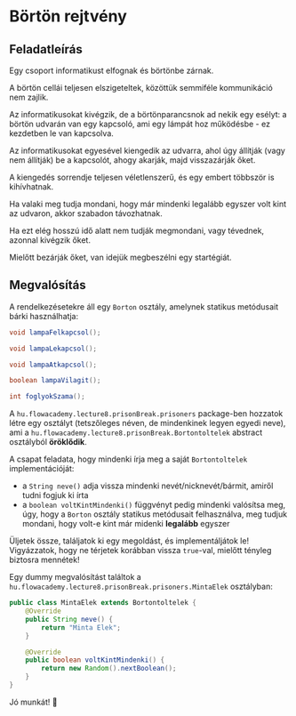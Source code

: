 # Börtön rejtvény

## Feladatleírás

Egy csoport informatikust elfognak és börtönbe zárnak.

A börtön cellái teljesen elszigeteltek, közöttük semmiféle kommunikáció nem zajlik.

Az informatikusokat kivégzik, de a börtönparancsnok ad nekik egy esélyt:
a börtön udvarán van egy kapcsoló, ami egy lámpát hoz működésbe - ez kezdetben le van kapcsolva.

Az informatikusokat egyesével kiengedik az udvarra, ahol úgy állítják (vagy nem állítják) be a kapcsolót, ahogy akarják, majd visszazárják őket.

A kiengedés sorrendje teljesen véletlenszerű, és egy embert többször is kihívhatnak.

Ha valaki meg tudja mondani, hogy már mindenki legalább egyszer volt kint az udvaron, akkor szabadon távozhatnak.

Ha ezt elég hosszú idő alatt nem tudják megmondani, vagy tévednek, azonnal kivégzik őket.

Mielőtt bezárják őket, van idejük megbeszélni egy startégiát.

## Megvalósítás
A rendelkezésetekre áll egy `Borton` osztály, amelynek statikus metódusait bárki használhatja:
```java
void lampaFelkapcsol();

void lampaLekapcsol();

void lampaAtkapcsol();

boolean lampaVilagit();

int foglyokSzama();
```

A `hu.flowacademy.lecture8.prisonBreak.prisoners` package-ben hozzatok létre egy osztályt (tetszőleges néven, de mindenkinek legyen egyedi neve),
ami a `hu.flowacademy.lecture8.prisonBreak.Bortontoltelek` abstract osztályból __öröklődik__.

A csapat feladata, hogy mindenki írja meg a saját `Bortontoltelek` implementációját:
* a `String neve()` adja vissza mindenki nevét/nicknevét/bármit, amiről tudni fogjuk ki írta
* a `boolean voltKintMindenki()` függvényt pedig mindenki valósítsa meg, úgy, hogy a `Borton` osztály statikus metódusait felhasználva,
meg tudjuk mondani, hogy volt-e kint már midenki __legalább__ egyszer
  
Üljetek össze, találjatok ki egy megoldást, és implementáljátok le! Vigyázzatok, hogy ne térjetek korábban vissza `true`-val, mielőtt tényleg biztosra mennétek!

Egy dummy megvalósítást találtok a `hu.flowacademy.lecture8.prisonBreak.prisoners.MintaElek` osztályban:
```java
public class MintaElek extends Bortontoltelek {
    @Override
    public String neve() {
        return "Minta Elek";
    }

    @Override
    public boolean voltKintMindenki() {
        return new Random().nextBoolean();
    }
}
```

Jó munkát! 💪